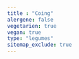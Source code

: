 ```yaml
---
title : "Coing"
alergene: false
vegetarien: true
vegan: true
type: "legumes"
sitemap_exclude: true
--- 
```


